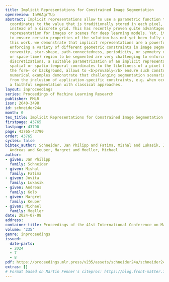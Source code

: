 ```yaml
---
title: Implicit Representations for Constrained Image Segmentation
openreview: IaV6AgrTUp
abstract: Implicit representations allow to use a parametric function that maps (spatial)
  coordinates to the value that is traditionally stored in each pixel, e.g. RGB values,
  instead of a discrete grid. This has recently proven quite advantageous as an internal
  representation for images or scenes for deep learning models. Yet, its potential
  to ensure certain properties of the solution has not yet been fully explored. In
  this work, we demonstrate that implicit representations are a powerful tool for
  enforcing a variety of different geometric constraints in image segmentation. While
  convexity, star-shape, path-connectedness, periodicity, or symmetry of the (spatial
  or space-time) region to be segmented are very challenging to enforce for pixel-wise
  discretizations, a suitable parametrization of an implicit representation, mapping
  spatial or spatio-temporal coordinates to the likeliness of a pixel belonging to
  the fore- or background, allows to <b>provably</b> ensure such constraints. Several
  numerical examples demonstrate that challenging segmentation scenarios can benefit
  from the inclusion of application-specific constraints, e.g. when occlusions prevent
  a faithful segmentation with classical approaches.
layout: inproceedings
series: Proceedings of Machine Learning Research
publisher: PMLR
issn: 2640-3498
id: schneider24a
month: 0
tex_title: Implicit Representations for Constrained Image Segmentation
firstpage: 43765
lastpage: 43790
page: 43765-43790
order: 43765
cycles: false
bibtex_author: Schneider, Jan Philipp and Fatima, Mishal and Lukasik, Jovita and Kolb,
  Andreas and Keuper, Margret and Moeller, Michael
author:
- given: Jan Philipp
  family: Schneider
- given: Mishal
  family: Fatima
- given: Jovita
  family: Lukasik
- given: Andreas
  family: Kolb
- given: Margret
  family: Keuper
- given: Michael
  family: Moeller
date: 2024-07-08
address:
container-title: Proceedings of the 41st International Conference on Machine Learning
volume: '235'
genre: inproceedings
issued:
  date-parts:
  - 2024
  - 7
  - 8
pdf: https://proceedings.mlr.press/v235/assets/schneider24a/schneider24a.pdf
extras: []
# Format based on Martin Fenner's citeproc: https://blog.front-matter.io/posts/citeproc-yaml-for-bibliographies/
---
```

